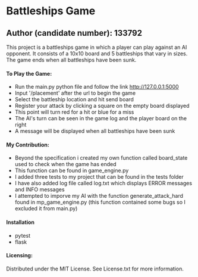 # Battleships Game 
## Author (candidate number): 133792

This project is a battleships game in which a player can play against an AI opponent. 
It consists of a 10x10 board and 5 battleships that vary in sizes.
The game ends when all battleships have been sunk.

#### To Play the Game:
- Run the main.py python file and follow the link http://127.0.0.1:5000
- Input '/placement' after the url to begin the game 
- Select the battleship location and hit send board 
- Register your attack by clicking a square on the empty board displayed 
- This point will turn red for a hit or blue for a miss
- The AI's turn can be seen in the game log and the player board on the right
- A message will be displayed when all battleships have been sunk

#### My Contribution: 
- Beyond the specification i created my own function called board_state used to check when the game has ended 
- This function can be found in game_engine.py
- I added three tests to my project that can be found in the tests folder
- I have also added log file called log.txt which displays ERROR messages and INFO messages
- I attempted to imporve my AI with the function generate_attack_hard found in mp_game_engine.py 
(this function contained some bugs so I excluded it from main.py) 
 

#### Installation 
- pytest 
- flask

#### Licensing:
Distributed under the MIT License. See License.txt for more information.

